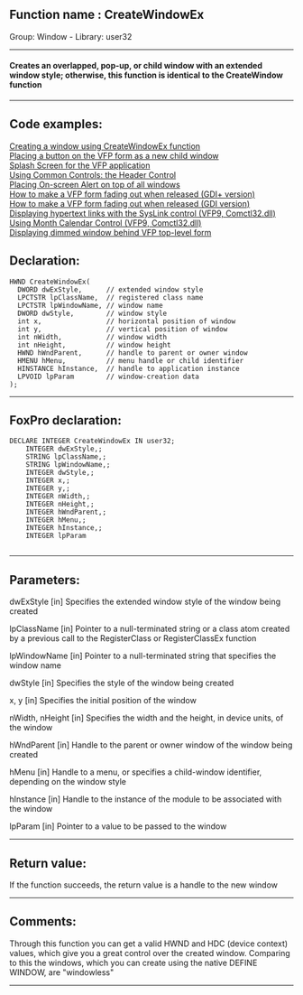 
## Function name : CreateWindowEx
Group: Window - Library: user32    
***  


#### Creates an overlapped, pop-up, or child window with an extended window style; otherwise, this function is identical to the CreateWindow function
***  


## Code examples:
[Creating a window using CreateWindowEx function](../../samples/sample_050.md)  
[Placing a button on the VFP form as a new child window](../../samples/sample_274.md)  
[Splash Screen for the VFP application](../../samples/sample_294.md)  
[Using Common Controls: the Header Control](../../samples/sample_298.md)  
[Placing On-screen Alert on top of all windows](../../samples/sample_504.md)  
[How to make a VFP form fading out when released (GDI+ version)](../../samples/sample_527.md)  
[How to make a VFP form fading out when released (GDI version)](../../samples/sample_528.md)  
[Displaying hypertext links with the SysLink control (VFP9, Comctl32.dll)](../../samples/sample_559.md)  
[Using Month Calendar Control (VFP9, Comctl32.dll)](../../samples/sample_560.md)  
[Displaying dimmed window behind VFP top-level form](../../samples/sample_578.md)  

## Declaration:
```foxpro  
HWND CreateWindowEx(
  DWORD dwExStyle,      // extended window style
  LPCTSTR lpClassName,  // registered class name
  LPCTSTR lpWindowName, // window name
  DWORD dwStyle,        // window style
  int x,                // horizontal position of window
  int y,                // vertical position of window
  int nWidth,           // window width
  int nHeight,          // window height
  HWND hWndParent,      // handle to parent or owner window
  HMENU hMenu,          // menu handle or child identifier
  HINSTANCE hInstance,  // handle to application instance
  LPVOID lpParam        // window-creation data
);  
```  
***  


## FoxPro declaration:
```foxpro  
DECLARE INTEGER CreateWindowEx IN user32;
	INTEGER dwExStyle,;
	STRING lpClassName,;
	STRING lpWindowName,;
	INTEGER dwStyle,;
	INTEGER x,;
	INTEGER y,;
	INTEGER nWidth,;
	INTEGER nHeight,;
	INTEGER hWndParent,;
	INTEGER hMenu,;
	INTEGER hInstance,;
	INTEGER lpParam
  
```  
***  


## Parameters:
dwExStyle 
[in] Specifies the extended window style of the window being created

lpClassName 
[in] Pointer to a null-terminated string or a class atom created by a previous call to the RegisterClass or RegisterClassEx function

lpWindowName 
[in] Pointer to a null-terminated string that specifies the window name

dwStyle 
[in] Specifies the style of the window being created

x, y
[in] Specifies the initial position of the window

nWidth, nHeight
[in] Specifies the width and the height, in device units, of the window

hWndParent 
[in] Handle to the parent or owner window of the window being created

hMenu 
[in] Handle to a menu, or specifies a child-window identifier, depending on the window style

hInstance 
[in] Handle to the instance of the module to be associated with the window

lpParam 
[in] Pointer to a value to be passed to the window  
***  


## Return value:
If the function succeeds, the return value is a handle to the new window  
***  


## Comments:
Through this function you can get a valid HWND and HDC (device context) values, which give you a great control over the created window. Comparing to this the windows, which you can create using the native DEFINE WINDOW, are "windowless"  
  
***  

